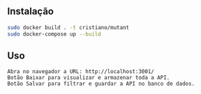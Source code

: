 ## Instalação

```bash
sudo docker build . -t cristiano/mutant
sudo docker-compose up --build
```

## Uso

```
Abra no navegador a URL: http://localhost:3001/
Botão Baixar para visualizar e armazenar toda a API.
Botão Salvar para filtrar e guardar a API no banco de dados.
```